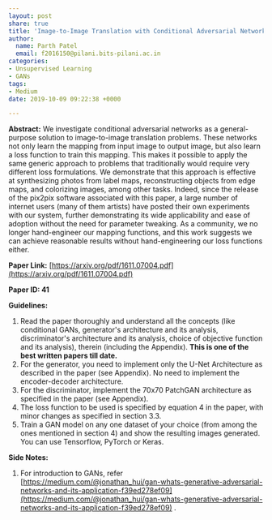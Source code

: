 ```yaml
---
layout: post
share: true
title: 'Image-to-Image Translation with Conditional Adversarial Networks (Pix2Pix) (Paper ID: 41)'
author:
  name: Parth Patel
  email: f2016150@pilani.bits-pilani.ac.in
categories:
- Unsupervised Learning
- GANs
tags:
- Medium
date: 2019-10-09 09:22:38 +0000

---
```

**Abstract:** We investigate conditional adversarial networks as a general-purpose solution to image-to-image translation problems. These networks not only learn the mapping from input image to output image, but also learn a loss function to train this mapping. This makes it possible to apply the same generic approach to problems that traditionally would require very different loss formulations. We demonstrate that this approach is effective at synthesizing photos from label maps, reconstructing objects from edge maps, and colorizing images, among other tasks. Indeed, since the release of the pix2pix software associated with this paper, a large number of internet users (many of them artists) have posted their own experiments with our system, further demonstrating its wide applicability and ease of adoption without the need for parameter tweaking. As a community, we no longer hand-engineer our mapping functions, and this work suggests we can achieve reasonable results without hand-engineering our loss functions either.

**Paper Link:** [https://arxiv.org/pdf/1611.07004.pdf](https://arxiv.org/pdf/1611.07004.pdf)

**Paper ID: 41**

**Guidelines:**

1. Read the paper thoroughly and understand all the concepts (like conditional GANs, generator's architecture and its analysis, discriminator's architecture and its analysis, choice of objective function and its analysis),  therein (including the Appendix). **This is one of the best written papers till date.**
2. For the generator, you need to implement only the U-Net Architecture as described in the paper (see Appendix). No need to implement the encoder-decoder architecture.
3. For the discriminator, implement the 70x70 PatchGAN architecture as specified in the paper (see Appendix).
4. The loss function to be used is specified by equation 4 in the paper, with minor changes as specified in section 3.3.
5. Train a GAN model on any one dataset of your choice (from among the ones mentioned in section 4) and show the resulting images generated. You can use Tensorflow, PyTorch or Keras.

**Side Notes:**
1. For introduction to GANs, refer [https://medium.com/@jonathan_hui/gan-whats-generative-adversarial-networks-and-its-application-f39ed278ef09](https://medium.com/@jonathan_hui/gan-whats-generative-adversarial-networks-and-its-application-f39ed278ef09) .
